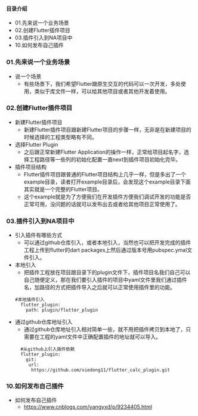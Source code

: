 #### 目录介绍
- 01.先来说一个业务场景
- 02.创建Flutter插件项目
- 03.插件引入到NA项目中
- 10.如何发布自己插件




### 01.先来说一个业务场景
- 说一个场景
    - 有些场景下，我们希望Flutter跟原生交互的代码可以一次开发，多处使用，类似于库文件一样，可以给其他项目或者其他开发着使用。



### 02.创建Flutter插件项目
- 新建Flutter插件项目
    - 新建Flutter插件项目跟新建Flutter项目的步骤一样，无非是在新建项目的时候选择的工程类型略有不同。
- 选择Flutter Plugin
    - 之后跟正常新建Flutter Application的操作一样，正常给项目起名字，选择工程路径等一些列的初始化配置一直next到插件项目初始化完毕。
- 插件项目结构
    - Flutter插件项目跟普通的Flutter项目结构上几乎一样，但是多出了一个example目录，读者打开example目录后，会发现这个example目录下面其实就是一个完整的Flutter项目。
    - 这个example就是为了方便我们在开发插件方便我们调试开发的功能是否正常可用，没问题的话就可以发布出去或者给其他项目正常使用了。


### 03.插件引入到NA项目中
- 引入插件有哪些方式
    - 可以通过github仓库引入，或者本地引入，当然也可以把开发完成的插件工程上传到flutter的dart packages上然后通过版本号用pubspec.ymal文件引入。
- 本地引入
    - 把插件工程放在项目跟目录下的plugin文件下，插件项目名我们自己可以自己随便定义，那在我们要引入插件的项目中yaml文件里我们通过插件名，加路径的方式把插件导入之后就可以正常使用插件里的功能。
    ```
    #本地插件引入
      flutter_plugin:
        path: plugin/flutter_plugin

    ```
- 通过github仓库地址引入
    - 通过github仓库地址引入相对简单一些，就不用把插件拷贝到本地了，只需要在工程的yaml文件中正确配置插件的地址就可以导入。
    ```
      #从github上引入插件依赖
      flutter_plugin:
        git:
         url:
          https://github.com/xiedong11/flutter_calc_plugin.git
    ```



### 10.如何发布自己插件
- 如何发布自己插件
    - https://www.cnblogs.com/yangyxd/p/9234405.html








